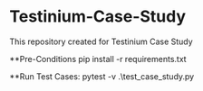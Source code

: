 # Testinium-Case-Study
This repository created for Testinium Case Study

**Pre-Conditions
pip install -r requirements.txt

**Run Test Cases:
pytest -v .\test_case_study.py
